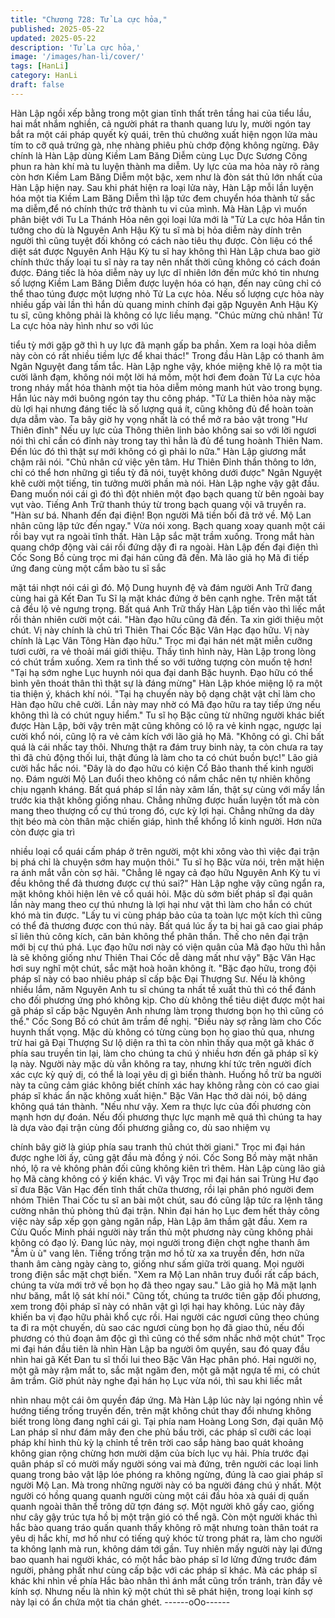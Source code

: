 ```yaml
---
title: "Chương 728: Tử La cực hỏa,"
published: 2025-05-22
updated: 2025-05-22
description: 'Tử La cực hỏa,'
image: '/images/han-li/cover/'
tags: [HanLi]
category: HanLi
draft: false
---
```


Hàn Lập ngồi xếp bằng trong một gian tĩnh thất trên tầng hai của
tiểu lầu, hai mắt nhắm nghiền, cả người phát ra thanh quang lưu
ly, mười ngón tay bắt ra một cái pháp quyết kỳ quái, trên thủ
chưởng xuất hiện ngọn lửa màu tím to cỡ quả trứng gà, nhẹ
nhàng phiêu phù chớp động không ngừng.
Đây chính là Hàn Lập dùng Kiềm Lam Băng Diễm cùng Lục Dực
Sương Công phun ra hàn khí mà tu luyện thành ma diễm.
Uy lực của ma hỏa này rõ ràng còn hơn Kiềm Lam Băng Diễm
một bậc, xem như là đòn sát thủ lớn nhất của Hàn Lập hiện nay.
Sau khi phát hiện ra loại lửa này, Hàn Lập mỗi lần luyện hóa một
tia Kiềm Lam Băng Diễm thì lập tức đem chuyển hóa thành tử sắc
ma diễm,để nó chính thức trở thành tu vi của mình.
Mà Hàn Lập vì muốn phân biệt với Tu La Thánh Hỏa nên gọi loại
lửa mới là "Tử La cực hỏa
Hắn tin tưởng cho dù là Nguyên Anh Hậu Kỳ tu sĩ mà bị hỏa diễm
này dính trên người thì cũng tuyệt đối không có cách nào tiêu thụ
được. Còn liệu có thể diệt sát được Nguyên Anh Hậu Kỳ tu sĩ hay
không thì Hàn Lập chưa bao giờ chính thức thấy loại tu sĩ này ra
tay nên nhất thời cũng không có cách đoán được.
Đáng tiếc là hỏa diễm này uy lực dĩ nhiên lớn đến mức khó tin
nhưng số lượng Kiềm Lam Băng Diễm được luyện hóa có hạn,
đến nay cũng chỉ có thể thao túng được một lượng nhỏ Tử La cực
hỏa. Nếu số lượng cực hỏa này nhiều gấp vài lần thì hắn dù
quang minh chính đại gặp Nguyên Anh Hậu Kỳ tu sĩ, cũng không
phải là không có lực liều mạng.
"Chúc mừng chủ nhân! Tử La cực hỏa này hình như so với lúc

tiểu tỳ mới gặp gỡ thì h uy lực đã mạnh gấp ba phần. Xem ra loại
hỏa diễm này còn có rất nhiều tiềm lực để khai thác!" Trong đầu
Hàn Lập có thanh âm Ngân Nguyệt đang tấm tắc.
Hàn Lập nghe vậy, khóe miệng khẽ lộ ra một tia cười lãnh đạm,
không nói một lời há mồm, một hơi đem đoàn Tử La cực hỏa
trong nháy mắt hóa thành một tia hỏa diễm mỏng manh hút vào
trong bụng.
Hắn lúc này mới buông ngón tay thu công pháp.
"Tử La thiên hỏa này mặc dù lợi hại nhưng đáng tiếc là số lượng
quá ít, cũng không đủ để hoàn toàn dựa dẫm vào. Ta bây giờ hy
vọng nhất là có thể mở ra bảo vật trong "Hư Thiên đỉnh" Nếu uy
lực của Thông thiên linh bảo không sai so với lời ngươi nói thì chỉ
cần có đỉnh này trong tay thì hẳn là đủ để tung hoành Thiên Nam.
Đến lúc đó thì thật sự mới không có gì phải lo nữa." Hàn Lập
giương mắt chậm rãi nói.
"Chủ nhân cứ việc yên tâm. Hư Thiên Đỉnh thần thông to lớn, chỉ
có thể hơn những gì tiểu tỳ đã nói, tuyệt không dưới được" Ngân
Nguyệt khẽ cười một tiếng, tin tưởng mười phần mà nói.
Hàn Lập nghe vậy gật đầu. Đang muốn nói cái gì đó thì đột nhiên
một đạo bạch quang từ bên ngoài bay vụt vào. Tiếng Anh Trữ
thanh thúy từ trong bạch quang vội vã truyền ra.
"Hàn sư bá. Nhanh đến đại điện! Bọn người Mã tiền bối đã trở về.
Mộ Lan nhân cũng lập tức đến ngay."
Vừa nói xong. Bạch quang xoay quanh một cái rồi bay vụt ra
ngoài tĩnh thất.
Hàn Lập sắc mặt trầm xuống. Trong mắt hàn quang chớp động
vài cái rồi đứng dậy đi ra ngoài.
Hàn Lập đến đại điện thì Cốc Song Bồ cùng trọc mi đại hán cũng
đã đến.
Mà lão giả họ Mã đi tiếp ứng đang cùng một cẩm bào tu sĩ sắc

mặt tái nhợt nói cái gì đó.
Mộ Dung huynh đệ và đám người Anh Trữ đang cùng hai gã Kết
Đan Tu Sĩ lạ mặt khác đứng ở bên cạnh nghe. Trên mặt tất cả đều
lộ vẻ ngưng trọng.
Bất quá Anh Trữ thấy Hàn Lập tiến vào thì liếc mắt rồi thản nhiên
cười một cái.
"Hàn đạo hữu cũng đã đến. Ta xin giới thiệu một chút. Vị này
chính là chủ trì Thiên Thai Cốc Bặc Vân Hạc đạo hữu. Vị này
chính là Lạc Vân Tông Hàn đạo hữu." Trọc mi đại hán nét mặt
miễn cưỡng tươi cười, ra vẻ thoải mái giới thiệu.
Thấy tình hình này, Hàn Lập trong lòng có chút trầm xuống.
Xem ra tình thế so với tưởng tượng còn muốn tệ hơn!
"Tại hạ sớm nghe Lục huynh nói qua đại danh Bặc huynh. Đạo
hữu có thể bình yên thoát thân thì thật sự là đáng mừng" Hàn Lập
khóe miệng lộ ra một tia thiện ý, khách khí nói.
"Tại hạ chuyến này bộ dạng chật vật chỉ làm cho Hàn đạo hữu
chê cười. Lần này may nhờ có Mã đạo hữu ra tay tiếp ứng nếu
không thì là có chút nguy hiểm." Tu sĩ họ Bặc cũng từ những
người khác biết được Hàn Lập, bởi vậy trên mặt cũng không có lộ
ra vẻ kinh ngạc, ngược lại cười khổ nói, cũng lộ ra vẻ cảm kích với
lão giả họ Mã.
"Không có gì. Chỉ bất quá là cái nhấc tay thôi. Nhưng thật ra đám
truy binh này, ta còn chưa ra tay thì đã chủ động thối lui, thật đúng
là làm cho ta có chút buồn bực!" Lão giả cười hắc hắc nói.
"Đây là do đạo hữu có kiện Cổ Bảo thanh thế kinh người nọ. Đám
người Mộ Lan đuổi theo không có nắm chắc nên tự nhiên không
chịu ngạnh kháng. Bất quá pháp sĩ lần này xâm lấn, thật sự cùng
với mấy lần trước kia thật không giống nhau. Chẳng những được
huấn luyện tốt mà còn mang theo thượng cổ cự thú trong đó, cực
kỳ lợi hại. Chẳng những da dày thịt béo mà còn thân mặc chiến
giáp, hình thể khổng lồ kinh người. Hơn nữa còn được gia trì

nhiều loại cổ quái cấm pháp ở trên người, một khi xông vào thì
việc đại trận bị phá chỉ là chuyện sớm hay muộn thôi." Tu sĩ họ
Bặc vừa nói, trên mặt hiện ra ánh mắt vẫn còn sợ hãi.
"Chẳng lẽ ngay cả đạo hữu Nguyên Anh Kỳ tu vi đều không thể
đả thương được cự thú sai?" Hàn Lập nghe vậy cũng ngẩn ra,
mặt không khỏi hiện lên vẻ cổ quái hỏi.
Mặc dù sớm biết pháp sĩ đại quân lần này mang theo cự thú
nhưng là lợi hại như vật thì làm cho hắn có chút khó mà tin được.
"Lấy tu vi cùng pháp bảo của ta toàn lực một kích thì cũng có thể
đả thương được con thú này. Bất quá lúc ấy ta bị hai gã cao giai
pháp sĩ liên thủ công kích, căn bản không thể phân thần. Thế cho
nên đại trận mới bị cự thú phá. Lục đạo hữu nơi này có viện quân
của Mã đạo hữu thì hẳn là sẽ không giống như Thiên Thai Cốc dễ
dàng mất như vậy" Bặc Vân Hạc hơi suy nghĩ một chút, sắc mặt
hoà hoãn không ít.
"Bặc đạo hữu, trong đội pháp sĩ này có bao nhiêu pháp sĩ cấp bậc
Đại Thượng Sư. Nếu là không nhiều lắm, năm Nguyên Anh tu sĩ
chúng ta nhất tề xuất thủ thì có thể đánh cho đối phương ứng phó
không kịp. Cho dù không thể tiêu diệt được một hai gã pháp sĩ
cấp bậc Nguyên Anh nhưng làm trọng thương bọn họ thì cũng có
thể." Cốc Song Bồ có chút âm trầm đề nghị.
"Điều này sợ rằng làm cho Cốc huynh thất vọng. Mặc dù không
có từng cùng bọn họ giao thủ qua, nhưng trừ hai gã Đại Thượng
Sư lộ diện ra thì ta còn nhìn thấy qua một gã khác ở phía sau
truyền tin lại, làm cho chúng ta chú ý nhiều hơn đến gã pháp sĩ kỳ
lạ này. Người này mặc dù vẫn không ra tay, nhưng khí tức trên
người đích xác cực kỳ quỷ dị, có thể là loại yêu dị gì biến thành.
Huống hồ trừ ba người này ta cũng cảm giác không biết chính
xác hay không rằng còn có cao giai pháp sĩ khác ẩn nặc không
xuất hiện." Bặc Vân Hạc thở dài nói, bộ dáng không quá tán
thành.
"Nếu như vậy. Xem ra thực lực của đối phương còn mạnh hơn dự
đoán. Nếu đối phương thực lực mạnh mẽ quá thì chúng ta hay là
dựa vào đại trận cùng đối phương giằng co, dù sao nhiệm vụ

chính bây giờ là giúp phía sau tranh thủ chút thời giani." Trọc mi
đại hán được nghe lời ấy, cũng gật đầu mà đồng ý nói.
Cốc Song Bồ mày mặt nhăn nhó, lộ ra vẻ không phản đối cũng
không kiên trì thêm.
Hàn Lập cùng lão giả họ Mã càng không có ý kiến khác.
Vì vậy Trọc mi đại hán sai Trùng Hư đạo sĩ đưa Bặc Vân Hạc đến
tĩnh thất chữa thương, rồi lại phân phó người đem nhóm Thiên
Thai Cốc tu sĩ an bài một chút, sau đó cũng lập tức ra lệnh tăng
cường nhân thủ phòng thủ đại trận.
Nhìn đại hán họ Lục đem hết thảy công việc này sắp xếp gọn
gàng ngăn nắp, Hàn Lập âm thầm gật đầu.
Xem ra Cửu Quốc Minh phái người này trấn thủ một phương này
cũng không phải không có đạo lý.
Đang lúc này, mọi người trong điện chợt nghe thanh âm "Ầm ù ù"
vang lên. Tiếng trống trận mơ hồ từ xa xa truyền đến, hơn nữa
thanh âm càng ngày càng to, giống như sấm giữa trời quang.
Mọi người trong điện sắc mặt chợt biến.
"Xem ra Mộ Lan nhân truy đuổi rất cấp bách, chúng ta vừa mới
trở về bọn họ đã theo ngay sau." Lão giả họ Mã mặt lạnh như
băng, mắt lộ sát khí nói." Cũng tốt, chúng ta trước tiên gặp đối
phương, xem trong đội pháp sĩ này có nhân vật gì lợi hại hay
không. Lúc này đây khiến ba vị đạo hữu phải khổ cực rồi. Hai
người các ngươi cũng theo chúng ta đi ra một chuyến, dù sao các
ngươi cùng bọn họ đã giao thủ, nếu đối phương có thủ đoạn âm
độc gì thì cũng có thể sớm nhắc nhở một chút" Trọc mi đại hán
đầu tiên là nhìn Hàn Lập ba người ôm quyền, sau đó quay đầu
nhìn hai gã Kết Đan tu sĩ thối lui theo Bặc Vân Hạc phân phó.
Hai người nọ, một gã mày rậm mắt to, sắc mặt ngăm đen, một gã
mặt ngựa tế mi, có chút âm trầm.
Giờ phút này nghe đại hán họ Lục vừa nói, thì sau khi liếc mắt

nhìn nhau một cái ôm quyền đáp ứng.
Mà Hàn Lập lúc này lại ngóng nhìn về hướng tiếng trống truyền
đến, trên mặt không chút thay đổi nhưng không biết trong lòng
đang nghĩ cái gì.
Tại phía nam Hoàng Long Sơn, đại quân Mộ Lan pháp sĩ như
đám mây đen che phủ bầu trời, các pháp sĩ cưỡi các loại pháp khí
hình thù kỳ lạ chỉnh tề trên trời cao sắp hàng bao quát khoảng
không gian rộng chừng hơn mười dặm của bích lục vụ hải.
Phía trước đại quân pháp sĩ có mười mấy người sóng vai mà
đứng, trên người các loại linh quang trong bảo vật lập lóe phóng
ra không ngừng, đúng là cao giai pháp sĩ người Mộ Lan.
Mà trong những người này có ba người đáng chú ý nhất. Một
người có hồng quang quanh người cùng một cái đầu hỏa xà quái
dị quấn quanh ngoài thân thể trông dữ tợn đáng sợ. Một người
khô gầy cao, giống như cây gậy trúc tựa hồ bị một trận gió có thể
ngã.
Còn một người khác thì hắc bào quang tráo quấn quanh thấy
không rõ mặt nhưng toàn thân toát ra yêu dị hắc khí, mơ hồ như
có tiếng quỷ khóc từ trong phát ra, làm cho người ta không lạnh
mà run, không dám tới gần.
Tuy nhiên mấy người này lại đứng bao quanh hai người khác, có
một hắc bào pháp sĩ lơ lửng đứng trước đám người, phảng phất
như cùng cấp bậc với các pháp sĩ khác.
Mà các pháp sĩ khác khi nhìn về phía Hắc bào nhân thì ánh mắt
cũng trốn tránh, tràn đầy vẻ kính sợ. Nhưng nếu là nhìn kỹ một
chút thì sẽ phát hiện, trong loại kính sợ này lại có ẩn chứa một tia
chán ghét.
------oOo------
